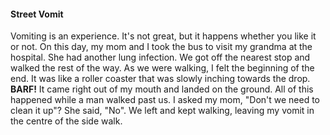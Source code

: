 #### Street Vomit

Vomiting is an experience. It's not great, but it happens whether you like it or not. On this day,
my mom and I took the bus to visit my grandma at the hospital. She had another lung infection. We 
got off the nearest stop and walked the rest of the way. As we were walking, I felt the beginning
of the end. It was like a roller coaster that was slowly inching towards the drop. **BARF!** It
came right out of my mouth and landed on the ground. All of this happened while a man walked past
us. I asked my mom, "Don't we need to clean it up"? She said, "No". We left and kept walking, 
leaving my vomit in the centre of the side walk. 

